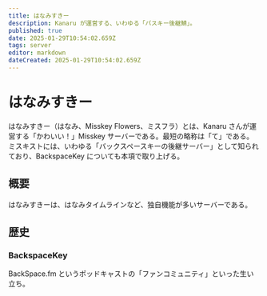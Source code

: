 ```yaml
---
title: はなみすきー
description: Kanaru が運営する、いわゆる「バスキー後継鯖」。
published: true
date: 2025-01-29T10:54:02.659Z
tags: server
editor: markdown
dateCreated: 2025-01-29T10:54:02.659Z
---
```


# はなみすきー

はなみすきー（はなみ、Misskey Flowers、ミスフラ）とは、Kanaru さんが運営する「かわいい！」Misskey サーバーである。最短の略称は「て」である。ミスキストには、いわゆる「バックスペースキーの後継サーバー」として知られており、BackspaceKey についても本項で取り上げる。

## 概要

はなみすきーは、はなみタイムラインなど、独自機能が多いサーバーである。

## 歴史


### BackspaceKey

BackSpace.fm というポッドキャストの「ファンコミュニティ」といった生い立ち。